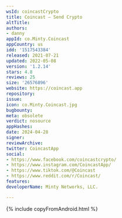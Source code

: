 ```yaml
---
wsId: coincastCrypto
title: Coincast — Send Crypto
altTitle: 
authors:
- danny
appId: co.Minty.Coincast
appCountry: us
idd: '1517543384'
released: 2021-07-21
updated: 2022-05-08
version: '1.2.14'
stars: 4.8
reviews: 25
size: '26576896'
website: https://coincast.app
repository: 
issue: 
icon: co.Minty.Coincast.jpg
bugbounty: 
meta: obsolete
verdict: nosource
appHashes: 
date: 2024-04-28
signer: 
reviewArchive: 
twitter: CoincastApp
social:
- https://www.facebook.com/coincastcrypto/
- https://www.instagram.com/CoincastApp/
- https://www.tiktok.com/@Coincast
- https://www.reddit.com/r/Coincast/
features: 
developerName: Minty Networks, LLC.

---
```


{% include copyFromAndroid.html %}